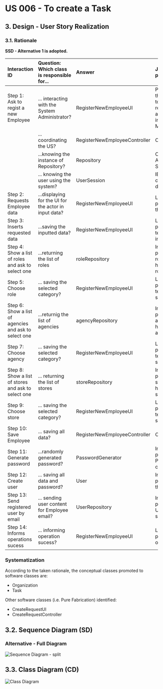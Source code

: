 # US 006 - To create a Task

## 3. Design - User Story Realization

### 3.1. Rationale

**SSD - Alternative 1 is adopted.**

| Interaction ID                                              | Question: Which class is responsible for...                  | Answer                                  | Justification (with patterns)                                                                                 |
|:------------------------------------------------------------|:-------------------------------------------------------------|:----------------------------------------|:--------------------------------------------------------------------------------------------------------------|
| Step 1: Ask to regist a new Employee 		                     | 	... interacting with the System Administrator?              | RegisterNewEmployeeUI                   | Pure Fabrication: there is no reason to assign this responsibility to any existing class in the Domain Model. |
| 			  		                                                     | 	... coordinating the US?                                    | RegisterNewEmployeeController           | Controller                                                                                                    |
| 			  		                                                     | 	...knowing the instance of Repository?                      | Repository                              | Creator (Rule 3): App closely uses Singleton.                                                                 |
| 			  		                                                     | ... knowing the user using the system?                       | UserSession                             | IE: cf. A&A component documentation.                                                                          |
| Step 2: Requests Employee data  		                          | 	...displaying for the UI for the actor in input data?						 | RegisterNewEmployeeUI                   | Low Coupling pattern: UI displays the input data                                                              |
| Step 3: Inserts requested data  		                          | 	...saving the inputted data?                                | RegisterNewEmployeeUI                   | Low Coupling pattern: UI holds temporatily the input data                                                     |
| Step 4: Show a list of roles and ask to select one		        | 	...returning the list of roles                              | roleRepository                          | Information Expert pattern: roleRepository holds and knows all roles                                          |
| Step 5: Choose role  		                                     | 	... saving the selected category?                           | RegisterNewEmployeeUI                   | Low Coupling pattern: UI holds temporatily the selected role                                                  |
| Step 6: Show a list of agencies and ask to select one  		   | 	...returnig the list of agencies						              | agencyRepository                        | Information Expert pattern: agencyRepository holds and knows all agencies                                     |              
| Step 7: Choose agency  		                                   | 	... saving the selected category?                           | RegisterNewEmployeeUI                   | Low Coupling pattern: UI holds temporatily the selected agency                                                | 
| Step 8: Show a list of stores and ask to select one 			  		 | 	... returning the list of stores                            | storeRepository                         | Information Expert pattern: storeRepository holds and knows all stores                                        | 
| Step 9: Choose store			  		                                 | 	... saving the selected category?                           | RegisterNewEmployeeUI                                         | Low Coupling pattern: UI holds temporatily the selected store                                                 | 
| Step 10: Save Employee 		                                   | 	... saving all data?                                        | RegisterNewEmployeeController           | Controller.                                                                                                   | 
| Step 11: Generate password		                                | 	...randomly generated password?                             | PasswordGenerator                       | Information Expert pattern: PasswordGenerator creat a password                                                | 
| Step 12: Create user		                                      | 	... saving all data and password?                           | User                                    | Information Expert pattern: User save the user                                                                | 
| Step 13: Send registered user by email 		                   | 	... sending user content for Employee email?                | UserRepository                          | Information Expert pattern: UserRepository send a email                                                       | 
| Step 14: Informs operations sucess		                        | 	... informing operation sucess?                             | RegisterNewEmployeeUI                   | Low Coupling pattern: UI displays operation sucess                                                            | 


### Systematization ##

According to the taken rationale, the conceptual classes promoted to software classes are:

* Organization
* Task

Other software classes (i.e. Pure Fabrication) identified:

* CreateRequestUI
* CreateRequestController

## 3.2. Sequence Diagram (SD)

### Alternative - Full Diagram

![Sequence Diagram - split](svg/us004-sequence-diagram.svg)

## 3.3. Class Diagram (CD)

![Class Diagram](svg/us004-class-diagram.svg)